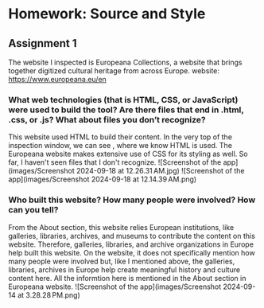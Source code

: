 # Homework: Source and Style
## Assignment 1


The website I inspected is Europeana Collections, a website that brings together digitized cultural heritage from across Europe. 
website: https://www.europeana.eu/en


### What web technologies (that is HTML, CSS, or JavaScript) were used to build the tool? Are there files that end in .html, .css, or .js? What about files you don’t recognize?
This website used HTML to build their content. In the very top of the inspection window, we can see <!DOCTYPE html>, where we know HTML is used. 
The Europeana website makes extensive use of CSS for its styling as well. 
So far, I haven't seen files that I don't recognize.
![Screenshot of the app](images/Screenshot 2024-09-18 at 12.26.31 AM.jpg)
![Screenshot of the app](images/Screenshot 2024-09-18 at 12.14.39 AM.png)


### Who built this website? How many people were involved? How can you tell?
From the About section, this website relies European institutions, like galleries, libraries, archives, and museums to contribute the content on this website. Therefore, galleries, libraries, and archive organizations in Europe help built this website. On the website, it does not specifically mention how many people were involved but, like I mentioned above, the galleries, libraries, archives in Europe help create meaningful history and culture content here. All the informtion here is mentioned in the About section in Europeana website. 
![Screenshot of the app](images/Screenshot 2024-09-14 at 3.28.28 PM.png)



